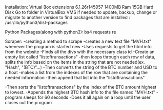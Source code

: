 Installation:
Virtual Box extensions 6.1.26r145957
1400MB Ram
15GB Hard Disk
Go to folder in VirtualBox VMS if needed to update, backup, change or migrate to another version
to find packages that are installed : /usr/lib/python3/dist-packages

Python Packages(along with python3):
bs4
requests
re

Scraper:
-creating a method to scrape
-creates a new text file "MVH.txt" whenever the program is started new
-Uses requests to get the html info from the website
-Finds all the divs with the necessary class id
-Create an empty list called "listoftransactions"
-then loops through each row of data, splits the info based on the items in the string that are not needed(ex. "Hash", "(BTC)"...)
	-Then converts the string of the BTC number and USD to a float
	-makes a list from the indexes of the row that are containing the needed information
	-then append that list into the "listoftransactions"
	
-Then sorts the "listoftransactions" by the index of the BTC amount highest to lowest.
-Appends the highest BTC hash info to the file named "MVH.txt"
-program sleeps for 60 seconds
-Does it all again on a loop until the user closes out the program
